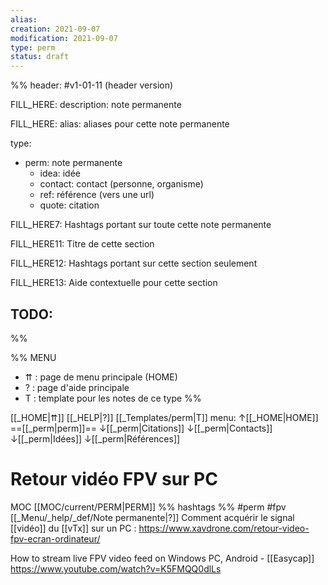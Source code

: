 ```yaml
---
alias:
creation: 2021-09-07
modification: 2021-09-07
type: perm
status: draft
---
```


%%
header: #v1-01-11 (header version)

FILL_HERE:
description: note permanente

FILL_HERE:
alias: aliases pour cette note permanente

type:
- perm: note permanente
  - idea: idée
  - contact: contact (personne, organisme)
  - ref: référence (vers une url)
  - quote: citation

FILL_HERE7:
Hashtags portant sur toute cette note permanente

FILL_HERE11:
Titre de cette section

FILL_HERE12:
Hashtags portant sur cette section seulement

FILL_HERE13:
Aide contextuelle pour cette section

TODO:
- 
%%

%% MENU
- ⇈ : page de menu principale (HOME)
- ? : page d'aide principale
- T : template pour les notes de ce type
%%

[[_HOME|⇈]] [[_HELP|?]] [[_Templates/perm|T]] menu: ↑[[_HOME|HOME]] ==[[_perm|perm]]== ↓[[_perm|Citations]] ↓[[_perm|Contacts]] ↓[[_perm|Idées]] ↓[[_perm|Références]]

# Retour vidéo FPV sur PC
MOC [[MOC/current/PERM|PERM]] %% hashtags %% #perm #fpv [[_Menu/_help/_def/Note permanente|?]]
Comment acquérir le signal [[vidéo]] du [[vTx]] sur un PC :
https://www.xavdrone.com/retour-video-fpv-ecran-ordinateur/

How to stream live FPV video feed on Windows PC, Android - [[Easycap]]
https://www.youtube.com/watch?v=K5FMQQ0dlLs
